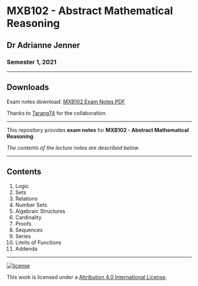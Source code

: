 # MXB102 - Abstract Mathematical Reasoning

## Dr Adrianne Jenner

### Semester 1, 2021

---

## Downloads

Exam notes download: [MXB102 Exam Notes PDF](https://www.github.com/rjboas/MXB102/raw/main/MXB102%20Exam%20Notes.pdf)

Thanks to [Tarang74](https://github.com/Tarang74) for the collaboration.

---

This repository provides **exam notes** for **MXB102 - Abstract Mathematical Reasoning**.

*The contents of the lecture notes are described below.*

---

## Contents

1. Logic
2. Sets
3. Relations
4. Number Sets
5. Algebraic Structures
6. Cardinality
7. Proofs
8. Sequences
9. Series
10. Limits of Functions
11. Addenda

---

[![license](https://forthebadge.com/images/badges/cc-by.svg)](http://creativecommons.org/licenses/by/4.0/)

This work is licensed under a [Attribution 4.0 International License](http://creativecommons.org/licenses/by/4.0/).
